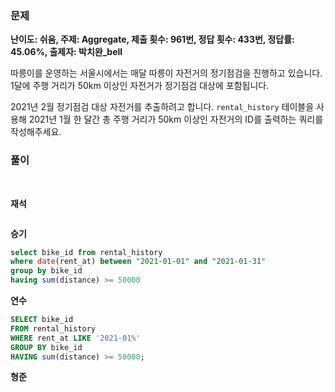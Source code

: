 ### 문제

**난이도: 쉬움, 주제: Aggregate, 제출 횟수: 961번, 정답 횟수: 433번, 정답률: 45.06%, 출제자: 박치완_bell**

따릉이를 운영하는 서울시에서는 매달 따릉이 자전거의 정기점검을 진행하고 있습니다. 1달에 주행 거리가 50km 이상인 자전거가 정기점검 대상에 포함됩니다.

2021년 2월 정기점검 대상 자전거를 추출하려고 합니다. `rental_history` 테이블을 사용해 2021년 1월 한 달간 총 주행 거리가 50km 이상인 자전거의 ID를 출력하는 쿼리를 작성해주세요.


### 풀이
<br>

**재석**

```sql

```

**승기**
```sql
select bike_id from rental_history
where date(rent_at) between "2021-01-01" and "2021-01-31"
group by bike_id
having sum(distance) >= 50000
```

**연수**

```sql
SELECT bike_id
FROM rental_history
WHERE rent_at LIKE '2021-01%'
GROUP BY bike_id
HAVING sum(distance) >= 50000;
```

**형준**
```sql

```
